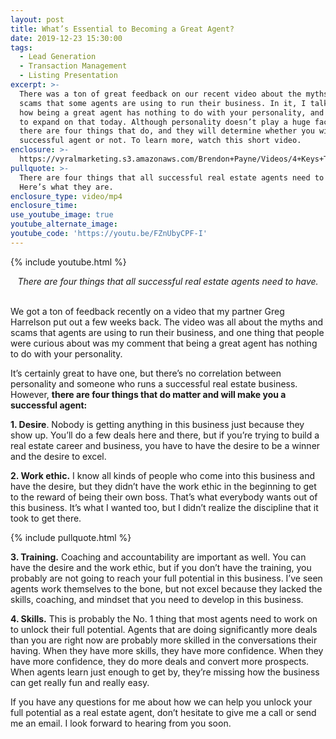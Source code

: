```yaml
---
layout: post
title: What’s Essential to Becoming a Great Agent?
date: 2019-12-23 15:30:00
tags:
  - Lead Generation
  - Transaction Management
  - Listing Presentation
excerpt: >-
  There was a ton of great feedback on our recent video about the myths and
  scams that some agents are using to run their business. In it, I talked about
  how being a great agent has nothing to do with your personality, and I wanted
  to expand on that today. Although personality doesn’t play a huge factor,
  there are four things that do, and they will determine whether you will be a
  successful agent or not. To learn more, watch this short video.
enclosure: >-
  https://vyralmarketing.s3.amazonaws.com/Brendon+Payne/Videos/4+Keys+To+Agent+Success+and+It's+Not+Personality.mp4
pullquote: >-
  There are four things that all successful real estate agents need to have.
  Here’s what they are.
enclosure_type: video/mp4
enclosure_time:
use_youtube_image: true
youtube_alternate_image:
youtube_code: 'https://youtu.be/FZnUbyCPF-I'
---
```


{% include youtube.html %}

<center><em>There are four things that all successful real estate agents need to have.</em></center>

<br>We got a ton of feedback recently on a video that my partner Greg Harrelson put out a few weeks back. The video was all about the myths and scams that agents are using to run their business, and one thing that people were curious about was my comment that being a great agent has nothing to do with your personality.

It’s certainly great to have one, but there’s no correlation between personality and someone who runs a successful real estate business. However, **there are four things that do matter and will make you a successful agent:**

**1\. Desire**. Nobody is getting anything in this business just because they show up. You’ll do a few deals here and there, but if you’re trying to build a real estate career and business, you have to have the desire to be a winner and the desire to excel.

**2\. Work ethic.** I know all kinds of people who come into this business and have the desire, but they didn’t have the work ethic in the beginning to get to the reward of being their own boss. That’s what everybody wants out of this business. It’s what I wanted too, but I didn’t realize the discipline that it took to get there.

{% include pullquote.html %}

**3\. Training.** Coaching and accountability are important as well. You can have the desire and the work ethic, but if you don’t have the training, you probably are not going to reach your full potential in this business. I’ve seen agents work themselves to the bone, but not excel because they lacked the skills, coaching, and mindset that you need to develop in this business.

**4\. Skills.** This is probably the No. 1 thing that most agents need to work on to unlock their full potential. Agents that are doing significantly more deals than you are right now are probably more skilled in the conversations their having. When they have more skills, they have more confidence. When they have more confidence, they do more deals and convert more prospects. When agents learn just enough to get by, they’re missing how the business can get really fun and really easy.

If you have any questions for me about how we can help you unlock your full potential as a real estate agent, don’t hesitate to give me a call or send me an email. I look forward to hearing from you soon.<br>&nbsp;